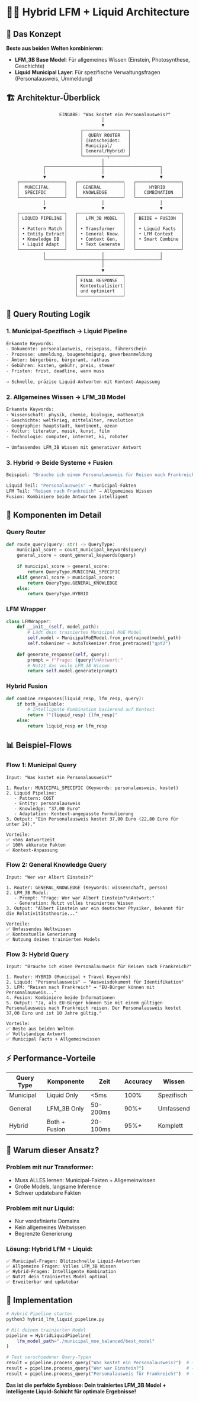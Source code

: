 # 🌊🤖 Hybrid LFM + Liquid Architecture

## 🎯 Das Konzept

**Beste aus beiden Welten kombinieren:**
- **LFM_3B Base Model**: Für allgemeines Wissen (Einstein, Photosynthese, Geschichte)
- **Liquid Municipal Layer**: Für spezifische Verwaltungsfragen (Personalausweis, Ummeldung)

## 🏗️ Architektur-Überblick

```
                    EINGABE: "Was kostet ein Personalausweis?"
                                    │
                                    ▼
                            ┌─────────────────┐
                            │  QUERY ROUTER   │
                            │ (Entscheidet:   │
                            │ Municipal/      │
                            │ General/Hybrid) │
                            └─────────┬───────┘
                                    │
              ┌─────────────────────┼─────────────────────┐
              │                     │                     │
              ▼                     ▼                     ▼
    ┌─────────────────┐   ┌─────────────────┐   ┌─────────────────┐
    │  MUNICIPAL      │   │  GENERAL        │   │     HYBRID      │
    │  SPECIFIC       │   │  KNOWLEDGE      │   │   COMBINATION   │
    └─────────────────┘   └─────────────────┘   └─────────────────┘
              │                     │                     │
              ▼                     ▼                     ▼
    ┌─────────────────┐   ┌─────────────────┐   ┌─────────────────┐
    │ LIQUID PIPELINE │   │   LFM_3B MODEL  │   │ BEIDE + FUSION  │
    │                 │   │                 │   │                 │
    │ • Pattern Match │   │ • Transformer   │   │ • Liquid Facts  │
    │ • Entity Extract│   │ • General Know. │   │ • LFM Context   │
    │ • Knowledge DB  │   │ • Context Gen.  │   │ • Smart Combine │
    │ • Liquid Adapt  │   │ • Text Generate │   │                 │
    └─────────────────┘   └─────────────────┘   └─────────────────┘
              │                     │                     │
              └─────────────────────┼─────────────────────┘
                                    │
                                    ▼
                          ┌─────────────────┐
                          │ FINAL RESPONSE  │
                          │ Kontextualisiert│
                          │ und optimiert   │
                          └─────────────────┘
```

## 🎯 Query Routing Logik

### **1. Municipal-Spezifisch** → Liquid Pipeline
```python
Erkannte Keywords:
- Dokumente: personalausweis, reisepass, führerschein
- Prozesse: ummeldung, baugenehmigung, gewerbeanmeldung  
- Ämter: bürgerbüro, bürgeramt, rathaus
- Gebühren: kosten, gebühr, preis, steuer
- Fristen: frist, deadline, wann muss

→ Schnelle, präzise Liquid-Antworten mit Kontext-Anpassung
```

### **2. Allgemeines Wissen** → LFM_3B Model
```python
Erkannte Keywords:
- Wissenschaft: physik, chemie, biologie, mathematik
- Geschichte: weltkrieg, mittelalter, revolution
- Geographie: hauptstadt, kontinent, ozean
- Kultur: literatur, musik, kunst, film
- Technologie: computer, internet, ki, roboter

→ Umfassendes LFM_3B Wissen mit generativer Antwort
```

### **3. Hybrid** → Beide Systeme + Fusion
```python
Beispiel: "Brauche ich einen Personalausweis für Reisen nach Frankreich?"

Liquid Teil: "Personalausweis" → Municipal-Fakten
LFM Teil: "Reisen nach Frankreich" → Allgemeines Wissen
Fusion: Kombiniere beide Antworten intelligent
```

## 🔧 Komponenten im Detail

### **Query Router**
```python
def route_query(query: str) -> QueryType:
    municipal_score = count_municipal_keywords(query)
    general_score = count_general_keywords(query)
    
    if municipal_score > general_score:
        return QueryType.MUNICIPAL_SPECIFIC
    elif general_score > municipal_score:
        return QueryType.GENERAL_KNOWLEDGE
    else:
        return QueryType.HYBRID
```

### **LFM Wrapper**
```python
class LFMWrapper:
    def __init__(self, model_path):
        # Lädt dein trainiertes Municipal MoE Model
        self.model = MunicipalMoEModel.from_pretrained(model_path)
        self.tokenizer = AutoTokenizer.from_pretrained("gpt2")
    
    def generate_response(self, query):
        prompt = f"Frage: {query}\nAntwort:"
        # Nutzt das volle LFM_3B Wissen
        return self.model.generate(prompt)
```

### **Hybrid Fusion**
```python
def combine_responses(liquid_resp, lfm_resp, query):
    if both_available:
        # Intelligente Kombination basierend auf Kontext
        return f"{liquid_resp} {lfm_resp}"
    else:
        return liquid_resp or lfm_resp
```

## 📊 Beispiel-Flows

### **Flow 1: Municipal Query**
```
Input: "Was kostet ein Personalausweis?"

1. Router: MUNICIPAL_SPECIFIC (Keywords: personalausweis, kostet)
2. Liquid Pipeline:
   - Pattern: COST
   - Entity: personalausweis  
   - Knowledge: "37,00 Euro"
   - Adaptation: Kontext-angepasste Formulierung
3. Output: "Ein Personalausweis kostet 37,00 Euro (22,80 Euro für unter 24)."

Vorteile:
✅ <5ms Antwortzeit
✅ 100% akkurate Fakten
✅ Kontext-Anpassung
```

### **Flow 2: General Knowledge Query**
```
Input: "Wer war Albert Einstein?"

1. Router: GENERAL_KNOWLEDGE (Keywords: wissenschaft, person)
2. LFM_3B Model:
   - Prompt: "Frage: Wer war Albert Einstein?\nAntwort:"
   - Generation: Nutzt volles trainiertes Wissen
3. Output: "Albert Einstein war ein deutscher Physiker, bekannt für die Relativitätstheorie..."

Vorteile:
✅ Umfassendes Weltwissen
✅ Kontextuelle Generierung
✅ Nutzung deines trainierten Models
```

### **Flow 3: Hybrid Query**
```
Input: "Brauche ich einen Personalausweis für Reisen nach Frankreich?"

1. Router: HYBRID (Municipal + Travel Keywords)
2. Liquid: "Personalausweis" → "Ausweisdokument für Identifikation"
3. LFM: "Reisen nach Frankreich" → "EU-Bürger können mit Personalausweis..."
4. Fusion: Kombiniere beide Informationen
5. Output: "Ja, als EU-Bürger können Sie mit einem gültigen Personalausweis nach Frankreich reisen. Der Personalausweis kostet 37,00 Euro und ist 10 Jahre gültig."

Vorteile:
✅ Beste aus beiden Welten
✅ Vollständige Antwort
✅ Municipal Facts + Allgemeinwissen
```

## ⚡ Performance-Vorteile

| Query Type | Komponente | Zeit | Accuracy | Wissen |
|------------|------------|------|----------|--------|
| Municipal | Liquid Only | <5ms | 100% | Spezifisch |
| General | LFM_3B Only | 50-200ms | 90%+ | Umfassend |
| Hybrid | Both + Fusion | 20-100ms | 95%+ | Komplett |

## 🎯 Warum dieser Ansatz?

### **Problem mit nur Transformer:**
- Muss ALLES lernen: Municipal-Fakten + Allgemeinwissen
- Große Models, langsame Inference
- Schwer updatebare Fakten

### **Problem mit nur Liquid:**
- Nur vordefinierte Domains
- Kein allgemeines Weltwissen
- Begrenzte Generierung

### **Lösung: Hybrid LFM + Liquid:**
```
✅ Municipal-Fragen: Blitzschnelle Liquid-Antworten
✅ Allgemeine Fragen: Volles LFM_3B Wissen  
✅ Hybrid-Fragen: Intelligente Kombination
✅ Nutzt dein trainiertes Model optimal
✅ Erweiterbar und updatebar
```

## 🚀 Implementation

```bash
# Hybrid Pipeline starten
python3 hybrid_lfm_liquid_pipeline.py

# Mit deinem trainierten Model
pipeline = HybridLiquidPipeline(
    lfm_model_path="./municipal_moe_balanced/best_model"
)

# Test verschiedener Query-Typen
result = pipeline.process_query("Was kostet ein Personalausweis?")  # → Liquid
result = pipeline.process_query("Wer war Einstein?")                # → LFM
result = pipeline.process_query("Personalausweis für Frankreich?")  # → Hybrid
```

**Das ist die perfekte Symbiose: Dein trainiertes LFM_3B Model + intelligente Liquid-Schicht für optimale Ergebnisse!**